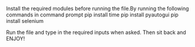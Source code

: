 Install the required modules before running the file.By running the following commands in command prompt
pip install time
pip install pyautogui
pip install selenium

Run the file and type in the required inputs when asked.
Then sit back and ENJOY!
